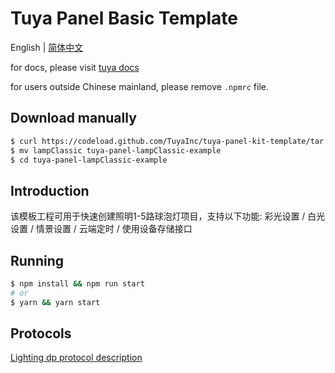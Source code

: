# Tuya Panel Basic Template



English | [简体中文](./README-zh_CN.md)



for docs, please visit [tuya docs](https://docs.tuya.com)



for users outside Chinese mainland, please remove `.npmrc` file.



## Download manually

```bash
$ curl https://codeload.github.com/TuyaInc/tuya-panel-kit-template/tar.gz/develop | tar -xz --strip=2 tuya-panel-kit-template-develop/examples/lampClassic
$ mv lampClassic tuya-panel-lampClassic-example
$ cd tuya-panel-lampClassic-example
```

## Introduction
该模板工程可用于快速创建照明1-5路球泡灯项目，支持以下功能: 彩光设置 / 白光设置 / 情景设置 / 云端定时 / 使用设备存储接口



## Running

```bash
$ npm install && npm run start
# or
$ yarn && yarn start
```


## Protocols
[Lighting dp protocol description](https://docs.tuya.com/zh/hardware/lighting/lighting/product-function-definition?id=K9lf9jad5bga9)
